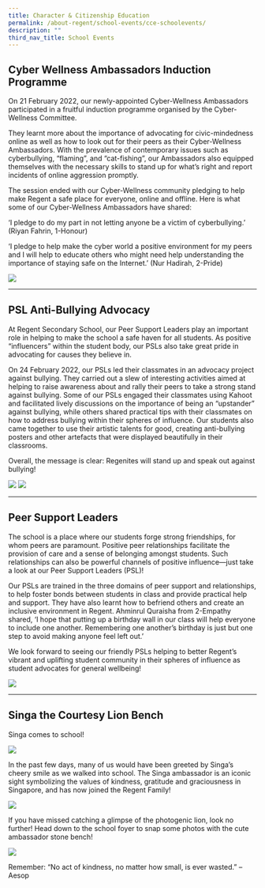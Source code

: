 ```yaml
---
title: Character & Citizenship Education
permalink: /about-regent/school-events/cce-schoolevents/
description: ""
third_nav_title: School Events
---
```

## **Cyber Wellness Ambassadors Induction Programme**

On 21 February 2022, our newly-appointed Cyber-Wellness Ambassadors participated in a fruitful induction programme organised by the Cyber-Wellness Committee.

They learnt more about the importance of advocating for civic-mindedness online as well as how to look out for their peers as their Cyber-Wellness Ambassadors. With the prevalence of contemporary issues such as cyberbullying, “flaming”, and “cat-fishing”, our Ambassadors also equipped themselves with the necessary skills to stand up for what’s right and report incidents of online aggression promptly.

The session ended with our Cyber-Wellness community pledging to help make Regent a safe place for everyone, online and offline. Here is what some of our Cyber-Wellness Ambassadors have shared:

‘I pledge to do my part in not letting anyone be a victim of cyberbullying.’ (Riyan Fahrin, 1-Honour)

‘I pledge to help make the cyber world a positive environment for my peers and I will help to educate others who might need help understanding the importance of staying safe on the Internet.’ (Nur Hadirah, 2-Pride)

![](/images/School%20Events/CCE/CCE-schoolevent-1.jpg)

---

## **PSL Anti-Bullying Advocacy**

At Regent Secondary School, our Peer Support Leaders play an important role in helping to make the school a safe haven for all students. As positive “influencers” within the student body, our PSLs also take great pride in advocating for causes they believe in.

On 24 February 2022, our PSLs led their classmates in an advocacy project against bullying. They carried out a slew of interesting activities aimed at helping to raise awareness about and rally their peers to take a strong stand against bullying. Some of our PSLs engaged their classmates using Kahoot and facilitated lively discussions on the importance of being an “upstander” against bullying, while others shared practical tips with their classmates on how to address bullying within their spheres of influence. Our students also came together to use their artistic talents for good, creating anti-bullying posters and other artefacts that were displayed beautifully in their classrooms.

Overall, the message is clear: Regenites will stand up and speak out against bullying!

![](/images/School%20Events/CCE/CCE-schoolevent-2.jpg)
![](/images/School%20Events/CCE/CCE-schoolevent-3.jpg)

---

## **Peer Support Leaders**

The school is a place where our students forge strong friendships, for whom peers are paramount. Positive peer relationships facilitate the provision of care and a sense of belonging amongst students. Such relationships can also be powerful channels of positive influence—just take a look at our Peer Support Leaders (PSL)!

Our PSLs are trained in the three domains of peer support and relationships, to help foster bonds between students in class and provide practical help and support. They have also learnt how to befriend others and create an inclusive environment in Regent. Ahminrul Quraisha from 2-Empathy shared, ‘I hope that putting up a birthday wall in our class will help everyone to include one another. Remembering one another’s birthday is just but one step to avoid making anyone feel left out.’

We look forward to seeing our friendly PSLs helping to better Regent’s vibrant and uplifting student community in their spheres of influence as student advocates for general wellbeing!

![](/images/Peer%20Support%20Leaders/PeerSupLdr-1.jpg)

---

## **Singa the Courtesy Lion Bench**

Singa comes to school!

![](/images/School%20Events/CCE/Singha-bench-3-1024x728.jpeg)

In the past few days, many of us would have been greeted by Singa’s cheery smile as we walked into school. The Singa ambassador is an iconic sight symbolizing the values of kindness, gratitude and graciousness in Singapore, and has now joined the Regent Family!

![](/images/School%20Events/CCE/Singha-bench-2.jpeg)

If you have missed catching a glimpse of the photogenic lion, look no further! Head down to the school foyer to snap some photos with the cute ambassador stone bench!

![](/images/School%20Events/CCE/Singha-bench-1-1024x702.jpeg)

Remember: “No act of kindness, no matter how small, is ever wasted.” – Aesop